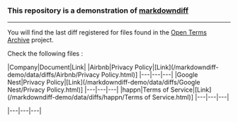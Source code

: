 ### This repository is a demonstration of [markdowndiff](https://github.com/AutoriteDeLaConcurrence/markdowndiff)
--------
You will find the last diff registered for files found in the [Open Terms Archive](https://opentermsarchive.org/fr) project.

Check the following files :

|Company|Document|Link|
|Airbnb|Privacy Policy|[Link](/markdowndiff-demo/data/diffs/Airbnb/Privacy Policy.html)]
|---|---|---|
|Google Nest|Privacy Policy|[Link](/markdowndiff-demo/data/diffs/Google Nest/Privacy Policy.html)]
|---|---|---|
|happn|Terms of Service|[Link](/markdowndiff-demo/data/diffs/happn/Terms of Service.html)]
|---|---|---|

|---|---|---|

